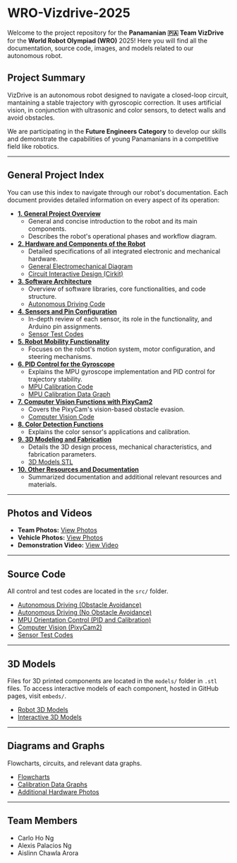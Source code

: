 # WRO-Vizdrive-2025

Welcome to the project repository for the **Panamanian 🇵🇦 Team VizDrive** for the **World Robot Olympiad (WRO)** 2025!
Here you will find all the documentation, source code, images, and models related to our autonomous robot.

## Project Summary

VizDrive is an autonomous robot designed to navigate a closed-loop circuit, mantaining a stable trajectory with gyroscopic correction. It uses artificial vision, in conjunction with ultrasonic and color sensors, to detect walls and avoid obstacles.

We are participating in the **Future Engineers Category** to develop our skills and demonstrate the capabilities of young Panamanians in a competitive field like robotics.

---

## General Project Index

You can use this index to navigate through our robot's documentation. Each document provides detailed information on every aspect of its operation:

* [**1. General Project Overview**](./docs/01_project_overview.md)
  * General and concise introduction to the robot and its main components.
  * Describes the robot's operational phases and workflow diagram.
* [**2. Hardware and Components of the Robot**](./docs/02_hardware_components.md)
  * Detailed specifications of all integrated electronic and mechanical hardware.
  * [General Electromechanical Diagram](./schemes/electromechanical_diagram.png)
  * [Circuit Interactive Design (Cirkit)](./embeds/interactive_circuit.html)
* [**3. Software Architecture**](./docs/03_software_architecture.md)
  * Overview of software libraries, core functionalities, and code structure.
  * [Autonomous Driving Code](./src/main_control/obstacle_avoidance)
* [**4. Sensors and Pin Configuration**](./docs/04_sensors_and_pin_configuration.md)
  * In-depth review of each sensor, its role in the functionality, and Arduino pin assignments.
  * [Sensor Test Codes](./src/test_code/)
* [**5. Robot Mobility Functionality**](./docs/05_robot_mobility.md)
  * Focuses on the robot's motion system, motor configuration, and steering mechanisms.
* [**6. PID Control for the Gyroscope**](./docs/06_pid_gyroscope_control.md)
  * Explains the MPU gyroscope implementation and PID control for trajectory stability.
  * [MPU Calibration Code](./src/main_control/mpu_orientation_control/mpu_calibration.ino)
  * [MPU Calibration Data Graph](./assets/data_graphs/mpu_calibration_graph.png)
* [**7. Computer Vision Functions with PixyCam2**](./docs/07_pixycam_computer_vision.md)
  * Covers the PixyCam's vision-based obstacle evasion.
  * [Computer Vision Code](./src/computer_vision/pixycam_functions.ino)
* [**8. Color Detection Functions**](./docs/08_color_detection.md)
  * Explains the color sensor's applications and calibration.
* [**9. 3D Modeling and Fabrication**](./docs/09_3d_modeling.md)
  * Details the 3D design process, mechanical characteristics, and fabrication parameters.
  * [3D Models STL](./models/)
* [**10. Other Resources and Documentation**](./docs/10_other_resources.md)
  * Summarized documentation and additional relevant resources and materials.

---

## Photos and Videos

* **Team Photos:** [View Photos](./t-photos/)
* **Vehicle Photos:** [View Photos](./v-photos/)
* **Demonstration Video:** [View Video](./video/driving_demonstration.md)

---

## Source Code

All control and test codes are located in the `src/` folder.

* [Autonomous Driving (Obstacle Avoidance)](./src/main_control/obstacle_avoidance)
* [Autonomous Driving (No Obstacle Avoidance)](./src/main_control/no_obstacle_avoidance.ino/)
* [MPU Orientation Control (PID and Calibration)](./src/main_control/mpu_orientation_control/)
* [Computer Vision (PixyCam2)](./src/computer_vision/)
* [Sensor Test Codes](./src/test_code/)

---

## 3D Models

Files for 3D printed components are located in the `models/` folder in `.stl` files.
To access interactive models of each component, hosted in GitHub pages, visit `embeds/`.

* [Robot 3D Models](./models/)
* [Interactive 3D Models](https://alexp7608.github.io/VizDrive-pruebas/embeds/interactive_chassis.html)

---

## Diagrams and Graphs 

Flowcharts, circuits, and relevant data graphs.

* [Flowcharts](./assets/flowcharts/flowchart.png)
* [Calibration Data Graphs](./assets/data_graphs/)
* [Additional Hardware Photos](./assets/hardware_photos/)

---

## Team Members 

* Carlo Ho Ng
* Alexis Palacios Ng
* Aislinn Chawla Arora
